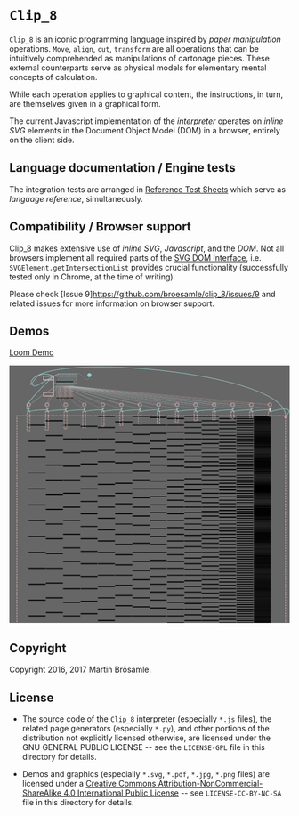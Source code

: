`Clip_8`
========

`Clip_8` is an iconic programming language inspired by _paper manipulation_ operations. `Move`, `align`, `cut`, `transform` are all operations that can be intuitively comprehended as manipulations of cartonage pieces. These external counterparts serve as physical models for elementary mental concepts of calculation.

While each operation applies to graphical content, the instructions, in turn, are themselves given in a graphical form.

The current Javascript implementation of the _interpreter_ operates on _inline SVG_ elements in the Document Object Model (DOM) in a browser, entirely on the client side.


Language documentation / Engine tests
-------------------------------------

The integration tests are arranged in [Reference Test Sheets](https://broesamle.github.io/clip_8/tests/) which serve as _language reference_, simultaneously.


Compatibility / Browser support
-------------------------------

Clip_8 makes extensive use of _inline SVG_, _Javascript_, and the _DOM_. Not all browsers implement all required parts of the
[SVG DOM Interface](https://www.w3.org/TR/SVG11/struct.html#DOMInterfaces]), i.e. `SVGElement.getIntersectionList` provides crucial functionality (successfully tested only in Chrome, at the time of writing).

Please check [Issue 9]https://github.com/broesamle/clip_8/issues/9 and related issues for more information on browser support.


Demos
-----

[Loom Demo](https://broesamle.github.io/clip_8/demos/loom3.html)

![Loom Demo](VISUAL-ABSTRACT.jpg)


Copyright
---------

Copyright 2016, 2017 Martin Brösamle.


License
-------

+ The source code of the `Clip_8` interpreter (especially `*.js` files), the related page generators (especially `*.py`), and other portions of the distribution not explicitly licensed otherwise, are licensed under the GNU GENERAL PUBLIC LICENSE -- see the `LICENSE-GPL` file in this directory for details.

+ Demos and graphics (especially `*.svg`, `*.pdf`, `*.jpg`, `*.png` files) are licensed under a [Creative Commons Attribution-NonCommercial-ShareAlike 4.0 International Public License](https://creativecommons.org/licenses/by-nc-sa/4.0/legalcode) -- see `LICENSE-CC-BY-NC-SA` file in this directory for details.
